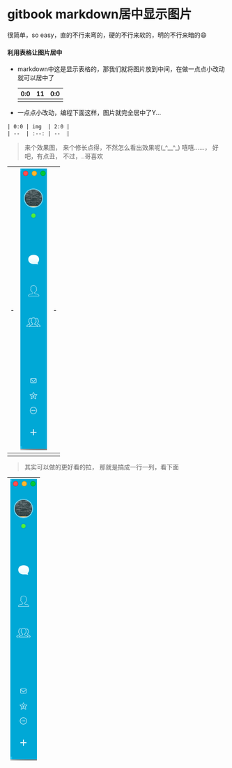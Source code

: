 # gitbook markdown居中显示图片

很简单，so easy，直的不行来弯的，硬的不行来软的，明的不行来暗的😄

#### 利用表格让图片居中

* markdown中这是显示表格的，那我们就将图片放到中间，在做一点点小改动就可以居中了

  | 0:0 | 11 | 0:0 |
  | :--- | :--- | :--- |
  |  |  |  |

* 一点点小改动，编程下面这样，图片就完全居中了Y...

```
| 0:0 | img  | 2:0 |
| --  | :--: | --  |
```

> 来个效果图， 来个修长点得，不然怎么看出效果呢\(_^\_\_^\_\) 嘻嘻……， 好吧，有点丑， 不过，..哥喜欢

| - | ![](img/QQ_sidebar.png) | - |
| :--- | :--- | :--- |
|  |  |  |

> 其实可以做的更好看的拉， 那就是搞成一行一列，看下面



| ![](img/QQ_sidebar.png) |
| :---: |




